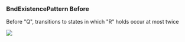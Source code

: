 ### BndExistencePattern Before

Before "Q", transitions to states in which "R" holds occur at most twice

![](/img/patterns/BndExistencePattern_Before.svg)
